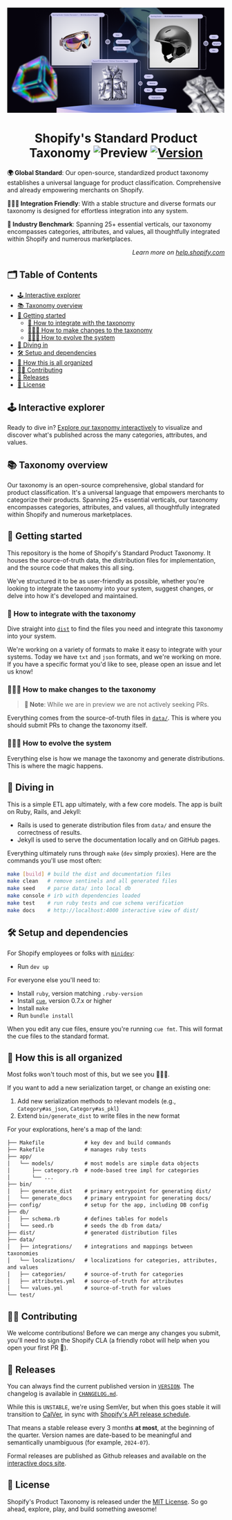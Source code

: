<p align="center"><img src="./docs/assets/img/header.png" /></p>

<!-- omit in toc -->
<h1 align="center">Shopify's Standard Product Taxonomy <img src="https://img.shields.io/badge/preview-orange.svg" alt="Preview"> <a href="./VERSION"><img src="https://img.shields.io/badge/version-vUNRELEASED-orange.svg" alt="Version"></a></h1>

**🌍 Global Standard**: Our open-source, standardized product taxonomy establishes a universal language for product classification. Comprehensive and already empowering merchants on Shopify.

**👩🏼‍💻 Integration Friendly**: With a stable structure and diverse formats our taxonomy is designed for effortless integration into any system.

**🚀 Industry Benchmark**: Spanning 25+ essential verticals, our taxonomy encompasses categories, attributes, and values, all thoughtfully integrated within Shopify and numerous marketplaces.

<p align="right"><em>Learn more on <a href="https://help.shopify.com/manual/products/details/product-category">help.shopify.com</a></em></p>

<!-- omit in toc -->
## 🗂️ Table of Contents

- [🕹️ Interactive explorer](#️-interactive-explorer)
- [📚 Taxonomy overview](#-taxonomy-overview)
- [🧭 Getting started](#-getting-started)
  - [🧩 How to integrate with the taxonomy](#-how-to-integrate-with-the-taxonomy)
  - [🧑🏼‍🏫 How to make changes to the taxonomy](#-how-to-make-changes-to-the-taxonomy)
  - [👩🏼‍💻 How to evolve the system](#-how-to-evolve-the-system)
- [🤿 Diving in](#-diving-in)
- [🛠️ Setup and dependencies](#️-setup-and-dependencies)
- [📂 How this is all organized](#-how-this-is-all-organized)
- [🧑‍💻 Contributing](#-contributing)
- [📅 Releases](#-releases)
- [📜 License](#-license)

## 🕹️ Interactive explorer

Ready to dive in? [Explore our taxonomy interactively](https://shopify.github.io/product-taxonomy/releases/unstable/?categoryId=gid%3A%2F%2Fshopify%2FTaxonomyCategory%2Fsg-4-17-2-17) to visualize and discover what's published across the many categories, attributes, and values.

## 📚 Taxonomy overview

Our taxonomy is an open-source comprehensive, global standard for product classification. It's a universal language that empowers merchants to categorize their products. Spanning 25+ essential verticals, our taxonomy encompasses categories, attributes, and values, all thoughtfully integrated within Shopify and numerous marketplaces.

## 🧭 Getting started

This repository is the home of Shopify's Standard Product Taxonomy. It houses the source-of-truth data, the distribution files for implementation, and the source code that makes this all sing.

We've structured it to be as user-friendly as possible, whether you're looking to integrate the taxonomy into your system, suggest changes, or delve into how it's developed and maintained.

### 🧩 How to integrate with the taxonomy

Dive straight into [`dist`](./dist/) to find the files you need and integrate this taxonomy into your system.

We're working on a variety of formats to make it easy to integrate with your systems. Today we have `txt` and `json` formats, and we're working on more. If you have a specific format you'd like to see, please open an issue and let us know!

### 🧑🏼‍🏫 How to make changes to the taxonomy

> **🔵 Note**: While we are in preview we are not actively seeking PRs.

Everything comes from the source-of-truth files in [`data/`](./data). This is where you should submit PRs to change the taxonomy itself.

### 👩🏼‍💻 How to evolve the system

Everything else is how we manage the taxonomy and generate distributions. This is where the magic happens.

## 🤿 Diving in

This is a simple ETL app ultimately, with a few core models. The app is built on Ruby, Rails, and Jekyll:

- Rails is used to generate distribution files from `data/` and ensure the correctness of results.
- Jekyll is used to serve the documentation locally and on GitHub pages.

Everything ultimately runs through `make` (`dev` simply proxies). Here are the commands you'll use most often:

```sh
make [build] # build the dist and documentation files
make clean   # remove sentinels and all generated files
make seed    # parse data/ into local db
make console # irb with dependencies loaded
make test    # run ruby tests and cue schema verification
make docs    # http://localhost:4000 interactive view of dist/
```

## 🛠️ Setup and dependencies

For Shopify employees or folks with [`minidev`](https://github.com/burke/minidev):
- Run `dev up`

For everyone else you'll need to:
- Install `ruby`, version matching `.ruby-version`
- Install [`cue`](https://github.com/cue-lang/cue?tab=readme-ov-file#download-and-install), version 0.7.x or higher
- Install `make`
- Run `bundle install`

When you edit any cue files, ensure you're running `cue fmt`. This will format the cue files to the standard format.

## 📂 How this is all organized

Most folks won't touch most of this, but we see you 👩🏼‍💻.

If you want to add a new serialization target, or change an existing one:
1. Add new serialization methods to relevant models (e.g., `Category#as_json`, `Category#as_pkl`)
2. Extend `bin/generate_dist` to write files in the new format

For your explorations, here's a map of the land:

```
├── Makefile             # key dev and build commands
├── Rakefile             # manages ruby tests
├── app/
│   └── models/          # most models are simple data objects
│       ├── category.rb  # node-based tree impl for categories
│       └── ...
├── bin/
│   ├── generate_dist    # primary entrypoint for generating dist/
│   └── generate_docs    # primary entrypoint for generating docs/
├── config/              # setup for the app, including DB config
├── db/
│   ├── schema.rb        # defines tables for models
│   └── seed.rb          # seeds the db from data/
├── dist/                # generated distribution files
├── data/
│   ├── integrations/    # integrations and mappings between taxonomies
│   └── localizations/   # localizations for categories, attributes, and values
│   ├── categories/      # source-of-truth for categories
│   ├── attributes.yml   # source-of-truth for attributes
│   └── values.yml       # source-of-truth for values
└── test/
```

## 🧑‍💻 Contributing

We welcome contributions! Before we can merge any changes you submit, you'll need to sign the Shopify CLA (a friendly robot will help when you open your first PR 🤖).

## 📅 Releases

You can always find the current published version in [`VERSION`](./VERSION). The changelog is available in [`CHANGELOG.md`](./CHANGELOG.md).

While this is `UNSTABLE`, we're using SemVer, but when this goes stable it will transition to [CalVer](https://calver.org/), in sync with [Shopify's API release schedule](https://shopify.dev/docs/api/usage/versioning#release-schedule).

That means a stable release every 3 months **at most**, at the beginning of the quarter. Version names are date-based to be meaningful and semantically unambiguous (for example, `2024-07`).

Formal releases are published as Github releases and available on the [interactive docs site](https://shopify.github.io/product-taxonomy/).

## 📜 License

Shopify's Product Taxonomy is released under the [MIT License](./LICENSE). So go ahead, explore, play, and build something awesome!
